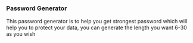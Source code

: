 ### Password Generator
This password generator is to help you get strongest password which will help you to protect your data, you can generate the length you want 6-30 as you wish